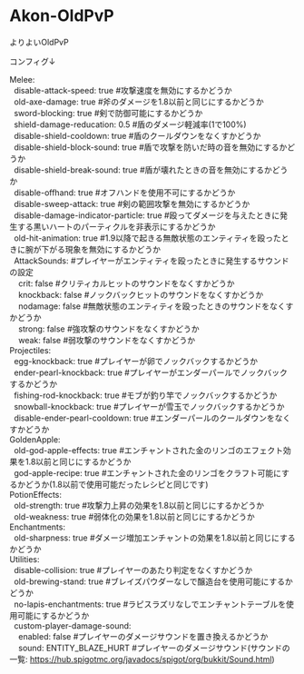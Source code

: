 # Akon-OldPvP
 よりよいOldPvP

コンフィグ↓

Melee:  
&nbsp;&nbsp;disable-attack-speed: true #攻撃速度を無効にするかどうか  
&nbsp;&nbsp;old-axe-damage: true #斧のダメージを1.8以前と同じにするかどうか  
&nbsp;&nbsp;sword-blocking: true #剣で防御可能にするかどうか  
&nbsp;&nbsp;shield-damage-reducation: 0.5 #盾のダメージ軽減率(1で100%)  
&nbsp;&nbsp;disable-shield-cooldown: true #盾のクールダウンをなくすかどうか  
&nbsp;&nbsp;disable-shield-block-sound: true #盾で攻撃を防いだ時の音を無効にするかどうか  
&nbsp;&nbsp;disable-shield-break-sound: true #盾が壊れたときの音を無効にするかどうか  
&nbsp;&nbsp;disable-offhand: true #オフハンドを使用不可にするかどうか  
&nbsp;&nbsp;disable-sweep-attack: true #剣の範囲攻撃を無効にするかどうか  
&nbsp;&nbsp;disable-damage-indicator-particle: true #殴ってダメージを与えたときに発生する黒いハートのパーティクルを非表示にするかどうか  
&nbsp;&nbsp;old-hit-animation: true #1.9以降で起きる無敵状態のエンティティを殴ったときに腕が下がる現象を無効にするかどうか  
&nbsp;&nbsp;AttackSounds: #プレイヤーがエンティティを殴ったときに発生するサウンドの設定  
&nbsp;&nbsp;&nbsp;&nbsp;crit: false #クリティカルヒットのサウンドをなくすかどうか  
&nbsp;&nbsp;&nbsp;&nbsp;knockback: false #ノックバックヒットのサウンドをなくすかどうか  
&nbsp;&nbsp;&nbsp;&nbsp;nodamage: false #無敵状態のエンティティを殴ったときのサウンドをなくすかどうか  
&nbsp;&nbsp;&nbsp;&nbsp;strong: false #強攻撃のサウンドをなくすかどうか  
&nbsp;&nbsp;&nbsp;&nbsp;weak: false #弱攻撃のサウンドをなくすかどうか  
Projectiles:  
&nbsp;&nbsp;egg-knockback: true #プレイヤーが卵でノックバックするかどうか  
&nbsp;&nbsp;ender-pearl-knockback: true #プレイヤーがエンダーパールでノックバックするかどうか  
&nbsp;&nbsp;fishing-rod-knockback: true #モブが釣り竿でノックバックするかどうか  
&nbsp;&nbsp;snowball-knockback: true #プレイヤーが雪玉でノックバックするかどうか  
&nbsp;&nbsp;disable-ender-pearl-cooldown: true #エンダーパールのクールダウンをなくすかどうか  
GoldenApple:  
&nbsp;&nbsp;old-god-apple-effects: true #エンチャントされた金のリンゴのエフェクト効果を1.8以前と同じにするかどうか  
&nbsp;&nbsp;god-apple-recipe: true #エンチャントされた金のリンゴをクラフト可能にするかどうか(1.8以前で使用可能だったレシピと同じです)  
PotionEffects:  
&nbsp;&nbsp;old-strength: true #攻撃力上昇の効果を1.8以前と同じにするかどうか  
&nbsp;&nbsp;old-weakness: true #弱体化の効果を1.8以前と同じにするかどうか  
Enchantments:  
&nbsp;&nbsp;old-sharpness: true #ダメージ増加エンチャントの効果を1.8以前と同じにするかどうか  
Utilities:  
&nbsp;&nbsp;disable-collision: true #プレイヤーのあたり判定をなくすかどうか  
&nbsp;&nbsp;old-brewing-stand: true #ブレイズパウダーなしで醸造台を使用可能にするかどうか  
&nbsp;&nbsp;no-lapis-enchantments: true #ラピスラズリなしでエンチャントテーブルを使用可能にするかどうか  
&nbsp;&nbsp;custom-player-damage-sound:  
&nbsp;&nbsp;&nbsp;&nbsp;enabled: false #プレイヤーのダメージサウンドを置き換えるかどうか  
&nbsp;&nbsp;&nbsp;&nbsp;sound: ENTITY_BLAZE_HURT #プレイヤーのダメージサウンド(サウンドの一覧: https://hub.spigotmc.org/javadocs/spigot/org/bukkit/Sound.html)
